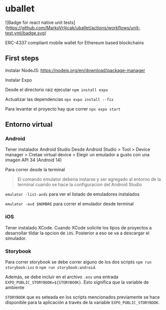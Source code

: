 # uballet

![Badge for react native unit tests]
(https://github.com/MarkoVrljicak/uballet/actions/workflows/unit-test.yml/badge.svg)

ERC-4337 compliant mobile wallet for Ethereum based blockchains


## First steps 

Instalar NodeJS: https://nodejs.org/en/download/package-manager

Instalar Expo

Desde el directorio raiz ejecutar `npm install expo`

Actualizar las dependencias `npx expo install --fix`

Para levantar el proyecto hay que correr `npx expo start`

## Entorno virtual

### Android 

Tener instalador Android Studio
Desde Android Studio > Tool > Device manager > Cretae virtual device > Elegir un emulador a gusto con una imagen API 34 (Android 14)

Para correr desde la terminal

> El comando emulator deberia instarse y ser agregado al entorno de la terminal cuando se hace la configuracion del Android Studio

`emulator -list-avds` para ver el listado de emuladores instalados

`emulator -avd $NOMBRE` para correr el emulador desde terminal 

### iOS

Tener instalado XCode. Cuando XCode solicite los tipos de proyectos a desarrollar tildar la opcion de `iOS`. Posterior a eso se va a descargar el simulador.

### Storybook

Para correr storybook se debe correr alguno de los dos scripts `npm run storybook:ios` o `npm run storybook:android`.

Además, se debe incluir en el archivo `.env` una entrada `EXPO_PUBLIC_STORYBOOK=${STORYBOOK}`. Esto significa que la variable de ambiente

`STORYBOOK` que es seteada en los scripts mencionados previamente se hace disponible para la aplicación a través de la variable `EXPO_PUBLIC_STORYBOOK`.